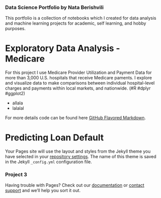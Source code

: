 ### Data Science Portfolio by Nata Berishvili

This portfolio is a collection of notebooks which I created for data analysis and machine learning projects for academic, self learning, and hobby purposes.


# Exploratory Data Analysis - Medicare

For this project I use Medicare Provider Utilization and Payment Data for more than 3,000 U.S. hospitals that receive Medicare paments. I explore and visualize data to make comparisons between individual hospital-level charges and payments within local markets, and nationwide. (#R #dplyr #ggplot2)
- allala
- lalalal


For more details code can be found here [GitHub Flavored Markdown](https://github.com/nataberishvili/k_means_clustering_R_medicare).

# Predicting Loan Default

Your Pages site will use the layout and styles from the Jekyll theme you have selected in your [repository settings](https://github.com/nataberishvili/nataberishvili.github.io/settings). The name of this theme is saved in the Jekyll `_config.yml` configuration file.

### Project 3

Having trouble with Pages? Check out our [documentation](https://help.github.com/categories/github-pages-basics/) or [contact support](https://github.com/contact) and we’ll help you sort it out.
